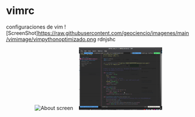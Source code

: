 # vimrc
configuraciones de vim
![ScreenShot]https://raw.githubusercontent.com/geociencio/imagenes/main/vimimage/vimpythonoptimizado.png
rdnjshc
<div align="center"> 
     <img width="45%" src="https://raw.githubusercontent.com/eociencio/imagenes/main/vimimage/vimpythonoptimizado.png" alt="About screen" title="About screen"</img> 
     <img height="0" width="8px"> 
     <img width="45%" src="https://raw.githubusercontent.com/geociencio/imagenes/main/vimimage/vimpythonoptimizado.png" alt="List screen" title="List screen"></img> 
</div> 
